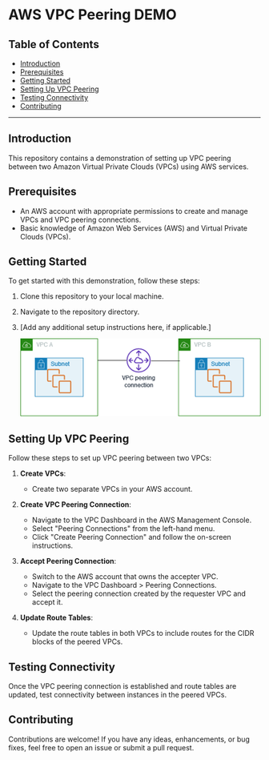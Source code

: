 
# AWS VPC Peering DEMO

## Table of Contents

- [Introduction](#introduction)
- [Prerequisites](#prerequisites)
- [Getting Started](#getting-started)
- [Setting Up VPC Peering](#setting-up-vpc-peering)
- [Testing Connectivity](#testing-connectivity)
- [Contributing](#contributing)

---

## Introduction

This repository contains a demonstration of setting up VPC peering between two Amazon Virtual Private Clouds (VPCs) using AWS services.

## Prerequisites

- An AWS account with appropriate permissions to create and manage VPCs and VPC peering connections.
- Basic knowledge of Amazon Web Services (AWS) and Virtual Private Clouds (VPCs).

## Getting Started

To get started with this demonstration, follow these steps:

1. Clone this repository to your local machine.
2. Navigate to the repository directory.
3. [Add any additional setup instructions here, if applicable.]

   ![VPC Peering Architecture](ss3.png)

## Setting Up VPC Peering

Follow these steps to set up VPC peering between two VPCs:

1. **Create VPCs**: 
   - Create two separate VPCs in your AWS account.

2. **Create VPC Peering Connection**:
   - Navigate to the VPC Dashboard in the AWS Management Console.
   - Select "Peering Connections" from the left-hand menu.
   - Click "Create Peering Connection" and follow the on-screen instructions.

3. **Accept Peering Connection**:
   - Switch to the AWS account that owns the accepter VPC.
   - Navigate to the VPC Dashboard > Peering Connections.
   - Select the peering connection created by the requester VPC and accept it.

4. **Update Route Tables**:
   - Update the route tables in both VPCs to include routes for the CIDR blocks of the peered VPCs.

## Testing Connectivity

Once the VPC peering connection is established and route tables are updated, test connectivity between instances in the peered VPCs.

## Contributing

Contributions are welcome! If you have any ideas, enhancements, or bug fixes, feel free to open an issue or submit a pull request.
